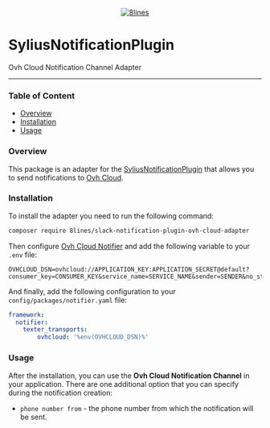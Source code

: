 <p align="center">
    <a href="https://8lines.io">
        <img alt="8lines" src="https://8lines-static.s3.eu-central-1.amazonaws.com/open-source-logo-main.png">
    </a>
</p>

# SyliusNotificationPlugin
Ovh Cloud Notification Channel Adapter

---

### Table of Content
- [Overview](#overview)
- [Installation](#installation)
- [Usage](#usage)

### Overview
This package is an adapter for the [SyliusNotificationPlugin](https://github.com/8lines/SyliusNotificationsPlugin) that allows you to send notifications to [Ovh Cloud](https://www.ovhcloud.com).

### Installation
To install the adapter you need to run the following command:
```bash
composer require 8lines/slack-notification-plugin-ovh-cloud-adapter
```
Then configure [Ovh Cloud Notifier](https://github.com/symfony/ovh-cloud-notifier) and add the following variable to your `.env` file:
```dotenv
OVHCLOUD_DSN=ovhcloud://APPLICATION_KEY:APPLICATION_SECRET@default?consumer_key=CONSUMER_KEY&service_name=SERVICE_NAME&sender=SENDER&no_stop_clause=NO_STOP_CLAUSE
```
And finally, add the following configuration to your `config/packages/notifier.yaml` file:
```yaml
framework:
  notifier:
    texter_transports:
        ovhcloud: '%env(OVHCLOUD_DSN)%'
```

### Usage
After the installation, you can use the **Ovh Cloud Notification Channel** in your application.
There are one additional option that you can specify during the notification creation:
- `phone number from` - the phone number from which the notification will be sent.
